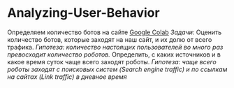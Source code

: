 # Analyzing-User-Behavior
Определяем количество ботов на сайте [Google Colab](https://colab.research.google.com/drive/162-8u9yV-_l6uYXprIQ3sRxOMIQCbef6?usp=sharing) *Задачи:* Оценить количество ботов, которые заходят на наш сайт, и их долю от всего трафика. *Гипотеза: количество настоящих пользователей во много раз превосходит количество роботов.* Определить, с каких источников и в какое время суток чаще всего заходят роботы. *Гипотеза: чаще всего роботы заходят с поисковых систем (Search engine traffic) и по ссылкам на сайтах (Link traffic) в дневное время*
